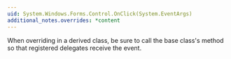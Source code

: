 ```yaml
---
uid: System.Windows.Forms.Control.OnClick(System.EventArgs)
additional_notes.overrides: *content
---
```


<p>When overriding <xref href="System.Windows.Forms.Control.OnClick(System.EventArgs)"></xref> in a derived class, be sure to call the base class's <xref href="System.Windows.Forms.Control.OnClick(System.EventArgs)"></xref> method so that registered delegates receive the event.</p>


